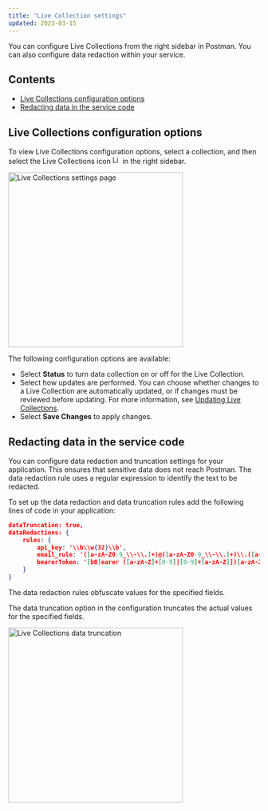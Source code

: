 ```yaml
---
title: "Live Collection settings"
updated: 2023-03-15
---
```


You can configure Live Collections from the right sidebar in Postman. You can also configure data redaction within your service.

## Contents

* [Live Collections configuration options](#live-collections-configuration-options)
* [Redacting data in the service code](#redacting-data-in-the-service-code)

## Live Collections configuration options

To view Live Collections configuration options, select a collection, and then select the Live Collections icon <img alt="Live collections icon" src="https://assets.postman.com/postman-docs/v10/icon-live-collections.jpg#icon" width="16px"> in the right sidebar.

<img alt="Live Collections settings page" src="https://assets.postman.com/postman-docs/v10/live-collections-settings-page.jpg" width="350px">

The following configuration options are available:

* Select **Status** to turn data collection on or off for the Live Collection.
* Select how updates are performed. You can choose whether changes to a Live Collection are automatically updated, or if changes must be reviewed before updating. For more information, see [Updating Live Collections](/docs/collections/live-collections/update-live-collections/).
* Select **Save Changes** to apply changes.

## Redacting data in the service code

You can configure data redaction and truncation settings for your application. This ensures that sensitive data does not reach Postman. The data redaction rule uses a regular expression to identify the text to be redacted.

To set up the data redaction and data truncation rules add the following lines of code in your application:

```json
dataTruncation: true,
dataRedactions: {
    rules: {
        api_key: '\\b\\w{32}\\b',
        email_rule: '([a-zA-Z0-9_\\-\\.]+)@([a-zA-Z0-9_\\-\\.]+)\\.([a-zA-Z]{2,5})',
        bearerToken: '[bB]earer ([a-zA-Z]+[0-9]|[0-9]+[a-zA-Z]])[a-zA-Z0-9/+_.-]{15,1000}(?![a-zA-Z0-9/+.-])',
    }
}
```

The data redaction rules obfuscate values for the specified fields.

The data truncation option in the configuration truncates the actual values for the specified fields.

<img alt="Live Collections data truncation" src="https://assets.postman.com/postman-docs/v10/live-collections-data-truncation.jpg" width="350px">
